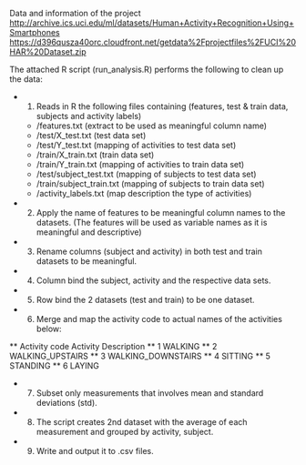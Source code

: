 Data and information of the project 
	http://archive.ics.uci.edu/ml/datasets/Human+Activity+Recognition+Using+Smartphones
	https://d396qusza40orc.cloudfront.net/getdata%2Fprojectfiles%2FUCI%20HAR%20Dataset.zip


The attached R script (run_analysis.R) performs the following to clean up the data:

* 1. Reads in R the following files containing (features, test & train data, subjects and activity labels)
	- /features.txt (extract to be used as meaningful column name)
	- /test/X_test.txt (test data set)
	- /test/Y_test.txt (mapping of activities to test data set)
	- /train/X_train.txt (train data set) 
	- /train/Y_train.txt (mapping of activities to train data set)
	- /test/subject_test.txt (mapping of subjects to test data set)
	- /train/subject_train.txt (mapping of subjects to train data set)
	- /activity_labels.txt (map description the type of activities)
	
* 2. Apply the name of features to be meaningful column names to the datasets. (The features will be used as variable names as it is meaningful and descriptive)

* 3. Rename columns (subject and activity) in both test and train datasets to be meaningful.

* 4. Column bind the subject, activity and the respective data sets.

* 5. Row bind the 2 datasets (test and train) to be one dataset.

* 6. Merge and map the activity code to actual names of the activities below:

** Activity code		Activity Description
**		1 				WALKING
**		2 				WALKING_UPSTAIRS
**		3 				WALKING_DOWNSTAIRS
**		4 				SITTING
**		5 				STANDING
**		6 				LAYING

* 7. Subset only measurements that involves mean and standard deviations (std).

* 8. The script creates 2nd dataset with the average of each measurement and grouped by activity, subject.

* 9. Write and output it to .csv files.



